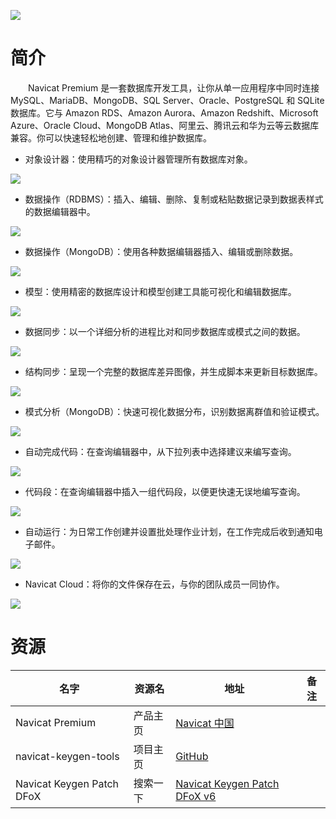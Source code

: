 ![](https://www.navicat.com.cn/images/product_screenshot/02.Product_01_Premium_Windows_01_Mainscreen_CN.png)

# 简介

　　Navicat Premium 是一套数据库开发工具，让你从单一应用程序中同时连接 MySQL、MariaDB、MongoDB、SQL Server、Oracle、PostgreSQL 和 SQLite 数据库。它与 Amazon RDS、Amazon Aurora、Amazon Redshift、Microsoft Azure、Oracle Cloud、MongoDB Atlas、阿里云、腾讯云和华为云等云数据库兼容。你可以快速轻松地创建、管理和维护数据库。

* 对象设计器：使用精巧的对象设计器管理所有数据库对象。

![](https://www.navicat.com.cn/images/product_screenshot/02.Product_01_Premium_Windows_02_ObjectDesign_CN.png)

* 数据操作（RDBMS）：插入、编辑、删除、复制或粘贴数据记录到数据表样式的数据编辑器中。

![](https://www.navicat.com.cn/images/product_screenshot/02.Product_01_Premium_Windows_03_DataManipulation_CN.png)

* 数据操作（MongoDB）：使用各种数据编辑器插入、编辑或删除数据。

![](https://www.navicat.com.cn/images/product_screenshot/02.Product_01_Premium_Windows_11_DataManipulation_MongoDB_CN.png)

* 模型：使用精密的数据库设计和模型创建工具能可视化和编辑数据库。

![](https://www.navicat.com.cn/images/product_screenshot/02.Product_01_Premium_Windows_04_Modeling_CN.png)

* 数据同步：以一个详细分析的进程比对和同步数据库或模式之间的数据。

![](https://www.navicat.com.cn/images/product_screenshot/02.Product_01_Premium_Windows_05_DataSync_CN.png)

* 结构同步：呈现一个完整的数据库差异图像，并生成脚本来更新目标数据库。

![](https://www.navicat.com.cn/images/product_screenshot/02.Product_01_Premium_Windows_06_StructureSync_CN.png)

* 模式分析（MongoDB）：快速可视化数据分布，识别数据离群值和验证模式。

![](https://www.navicat.com.cn/images/product_screenshot/02.Product_01_Premium_Windows_12_SchemaAnalysis_CN.png)

* 自动完成代码：在查询编辑器中，从下拉列表中选择建议来编写查询。

![](https://www.navicat.com.cn/images/product_screenshot/02.Product_01_Premium_Windows_07_CodeCompletion_CN.png)

* 代码段：在查询编辑器中插入一组代码段，以便更快速无误地编写查询。

![](https://www.navicat.com.cn/images/product_screenshot/02.Product_01_Premium_Windows_08_CodeSnippet_CN.png)

* 自动运行：为日常工作创建并设置批处理作业计划，在工作完成后收到通知电子邮件。

![](https://www.navicat.com.cn/images/product_screenshot/02.Product_01_Premium_Windows_09_Automation_CN.png)

* Navicat Cloud：将你的文件保存在云，与你的团队成员一同协作。

![](https://www.navicat.com.cn/images/product_screenshot/02.Product_01_Premium_Windows_10_NavicatCloud_CN.png)

# 资源

|名字|资源名|地址|备注|
|---|---|---|---|
|Navicat Premium|产品主页|[Navicat 中国](https://www.navicat.com.cn/products/navicat-premium)||
|navicat-keygen-tools|项目主页|[GitHub](https://github.com/HeQuanX/navicat-keygen-tools)||
|Navicat Keygen Patch DFoX|搜索一下|[Navicat Keygen Patch DFoX v6](https://www.baidu.com/s?wd=Navicat+Keygen+Patch+DFoX+v6)||
